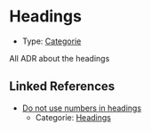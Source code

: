 # Headings

* Type: [Categorie](categorie.md)

All ADR about the headings


## Linked References

* [Do not use numbers in headings](0002-do-not-use-numbers-in-headings.md)
  * Categorie: [Headings](headings.md)
